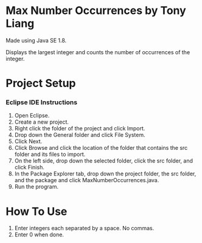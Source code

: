 # Max Number Occurrences by Tony Liang

Made using Java SE 1.8.

Displays the largest integer and counts the number of occurrences of the integer.

# Project Setup

### Eclipse IDE Instructions
1. Open Eclipse.
2. Create a new project.
3. Right click the folder of the project and click Import.
4. Drop down the General folder and click File System.
5. Click Next.
6. Click Browse and click the location of the folder that contains the src folder and its files to import.
7. On the left side, drop down the selected folder, click the src folder, and click Finish.
8. In the Package Explorer tab, drop down the project folder, the src folder, and the package and click MaxNumberOccurrences.java.
9. Run the program.

# How To Use
1. Enter integers each separated by a space. No commas.
2. Enter 0 when done.
